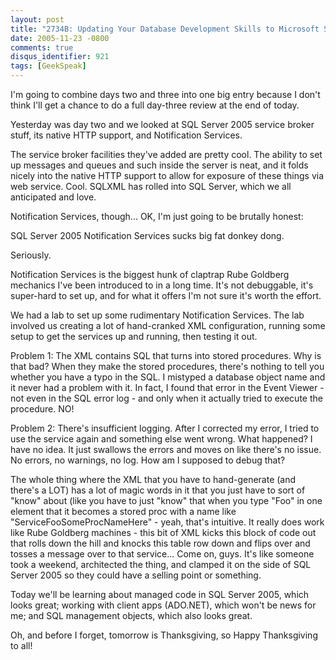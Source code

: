 ```yaml
---
layout: post
title: "2734B: Updating Your Database Development Skills to Microsoft SQL Server 2005, Part 2"
date: 2005-11-23 -0800
comments: true
disqus_identifier: 921
tags: [GeekSpeak]
---
```

I'm going to combine days two and three into one big entry because I
don't think I'll get a chance to do a full day-three review at the end
of today.
 
 Yesterday was day two and we looked at SQL Server 2005 service broker
stuff, its native HTTP support, and Notification Services.
 
 The service broker facilities they've added are pretty cool. The
ability to set up messages and queues and such inside the server is
neat, and it folds nicely into the native HTTP support to allow for
exposure of these things via web service. Cool. SQLXML has rolled into
SQL Server, which we all anticipated and love.
 
 Notification Services, though... OK, I'm just going to be brutally
honest:
 
 SQL Server 2005 Notification Services sucks big fat donkey dong.
 
 Seriously.
 
 Notification Services is the biggest hunk of claptrap Rube Goldberg
mechanics I've been introduced to in a long time. It's not debuggable,
it's super-hard to set up, and for what it offers I'm not sure it's
worth the effort.
 
 We had a lab to set up some rudimentary Notification Services. The lab
involved us creating a lot of hand-cranked XML configuration, running
some setup to get the services up and running, then testing it out.
 
 Problem 1: The XML contains SQL that turns into stored procedures. Why
is that bad? When they make the stored procedures, there's nothing to
tell you whether you have a typo in the SQL. I mistyped a database
object name and it never had a problem with it. In fact, I found that
error in the Event Viewer - not even in the SQL error log - and only
when it actually tried to execute the procedure. NO!
 
 Problem 2: There's insufficient logging. After I corrected my error, I
tried to use the service again and something else went wrong. What
happened? I have no idea. It just swallows the errors and moves on like
there's no issue. No errors, no warnings, no log. How am I supposed to
debug that?
 
 The whole thing where the XML that you have to hand-generate (and
there's a LOT) has a lot of magic words in it that you just have to sort
of "know" about (like you have to just "know" that when you type "Foo"
in one element that it becomes a stored proc with a name like
"ServiceFooSomeProcNameHere" - yeah, that's intuitive. It really does
work like Rube Goldberg machines - this bit of XML kicks this block of
code out that rolls down the hill and knocks this table row down and
flips over and tosses a message over to that service... Come on, guys.
It's like someone took a weekend, architected the thing, and clamped it
on the side of SQL Server 2005 so they could have a selling point or
something.
 
 Today we'll be learning about managed code in SQL Server 2005, which
looks great; working with client apps (ADO.NET), which won't be news for
me; and SQL management objects, which also looks great.
 
 Oh, and before I forget, tomorrow is Thanksgiving, so Happy
Thanksgiving to all!

